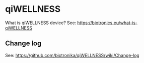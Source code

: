 # qiWELLNESS
What is qiWELLNESS device?
See: https://biotronics.eu/what-is-qiWELLNESS


## Change log

See: https://github.com/biotronika/qiWELLNESS/wiki/Change-log
